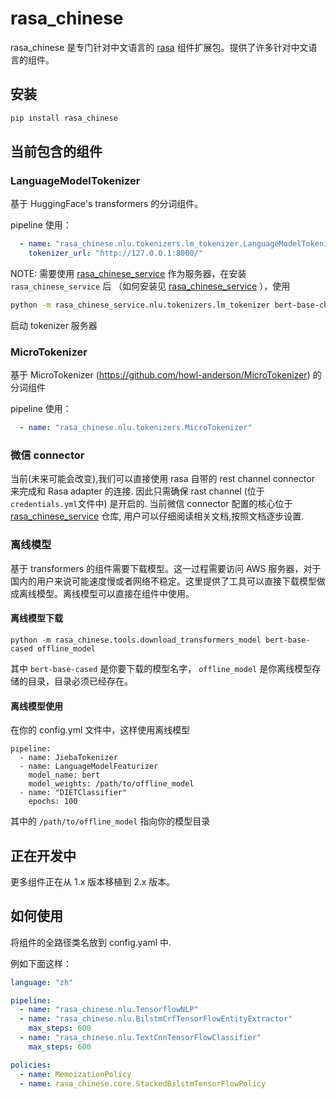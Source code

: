 # rasa_chinese

rasa_chinese 是专门针对中文语言的 [rasa](https://github.com/RasaHQ/rasa) 组件扩展包。提供了许多针对中文语言的组件。

## 安装
```bash
pip install rasa_chinese
```

## 当前包含的组件
### LanguageModelTokenizer

基于 HuggingFace's transformers 的分词组件。

pipeline 使用：
```yaml
  - name: "rasa_chinese.nlu.tokenizers.lm_tokenizer.LanguageModelTokenizer"
    tokenizer_url: "http://127.0.0.1:8000/"
```
NOTE: 需要使用 [rasa_chinese_service](https://github.com/howl-anderson/rasa_chinese_service) 作为服务器，在安装 `rasa_chinese_service` 后 （如何安装见 [rasa_chinese_service](https://github.com/howl-anderson/rasa_chinese_service) ），使用
```bash
python -m rasa_chinese_service.nlu.tokenizers.lm_tokenizer bert-base-chinese
```
启动 tokenizer 服务器

### MicroTokenizer

基于 MicroTokenizer (https://github.com/howl-anderson/MicroTokenizer) 的分词组件

pipeline 使用：
```yaml
  - name: "rasa_chinese.nlu.tokenizers.MicroTokenizer"
```

### 微信 connector
当前(未来可能会改变),我们可以直接使用 rasa 自带的 rest channel connector 来完成和 Rasa adapter 的连接. 因此只需确保 rast channel (位于`credentials.yml`文件中) 是开启的.
当前微信 connector 配置的核心位于 [rasa_chinese_service](https://github.com/howl-anderson/rasa_chinese_service) 仓库, 用户可以仔细阅读相关文档,按照文档逐步设置. 

### 离线模型
基于 transformers 的组件需要下载模型。这一过程需要访问 AWS 服务器，对于国内的用户来说可能速度慢或者网络不稳定。这里提供了工具可以直接下载模型做成离线模型。离线模型可以直接在组件中使用。
#### 离线模型下载
```
python -m rasa_chinese.tools.download_transformers_model bert-base-cased offline_model
```
其中 `bert-base-cased` 是你要下载的模型名字， `offline_model` 是你离线模型存储的目录，目录必须已经存在。
#### 离线模型使用
在你的 config.yml 文件中，这样使用离线模型
```
pipeline:
  - name: JiebaTokenizer
  - name: LanguageModelFeaturizer
    model_name: bert
    model_weights: /path/to/offline_model
  - name: "DIETClassifier"
    epochs: 100
```
其中的 `/path/to/offline_model` 指向你的模型目录

## 正在开发中

更多组件正在从 1.x 版本移植到 2.x 版本。
    

## 如何使用
将组件的全路径类名放到 config.yaml 中.

例如下面这样：
```yaml
language: "zh"

pipeline:
  - name: "rasa_chinese.nlu.TensorflowNLP"
  - name: "rasa_chinese.nlu.BilstmCrfTensorFlowEntityExtractor"
    max_steps: 600
  - name: "rasa_chinese.nlu.TextCnnTensorFlowClassifier"
    max_steps: 600

policies:
  - name: MemoizationPolicy
  - name: rasa_chinese.core.StackedBilstmTensorFlowPolicy
```

